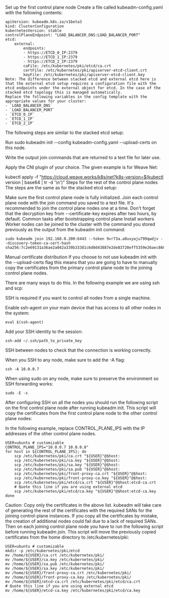 Set up the first control plane node
Create a file called kubeadm-config.yaml with the following contents:
```
apiVersion: kubeadm.k8s.io/v1beta3
kind: ClusterConfiguration
kubernetesVersion: stable
controlPlaneEndpoint: "LOAD_BALANCER_DNS:LOAD_BALANCER_PORT"
etcd:
    external:
        endpoints:
        - https://ETCD_0_IP:2379
        - https://ETCD_1_IP:2379
        - https://ETCD_2_IP:2379
        caFile: /etc/kubernetes/pki/etcd/ca.crt
        certFile: /etc/kubernetes/pki/apiserver-etcd-client.crt
        keyFile: /etc/kubernetes/pki/apiserver-etcd-client.key
Note: The difference between stacked etcd and external etcd here is that the external etcd setup requires a configuration file with the etcd endpoints under the external object for etcd. In the case of the stacked etcd topology this is managed automatically.
Replace the following variables in the config template with the appropriate values for your cluster:
- `LOAD_BALANCER_DNS`
- `LOAD_BALANCER_PORT`
- `ETCD_0_IP`
- `ETCD_1_IP`
- `ETCD_2_IP`

```

The following steps are similar to the stacked etcd setup:

Run sudo kubeadm init --config kubeadm-config.yaml --upload-certs on this node.

Write the output join commands that are returned to a text file for later use.

Apply the CNI plugin of your choice. The given example is for Weave Net:

kubectl apply -f "https://cloud.weave.works/k8s/net?k8s-version=$(kubectl version | base64 | tr -d '\n')"
Steps for the rest of the control plane nodes
The steps are the same as for the stacked etcd setup:

Make sure the first control plane node is fully initialized.
Join each control plane node with the join command you saved to a text file. It's recommended to join the control plane nodes one at a time.
Don't forget that the decryption key from --certificate-key expires after two hours, by default.
Common tasks after bootstrapping control plane
Install workers
Worker nodes can be joined to the cluster with the command you stored previously as the output from the kubeadm init command:
```
sudo kubeadm join 192.168.0.200:6443 --token 9vr73a.a8uxyaju799qwdjv --discovery-token-ca-cert-hash sha256:7c2e69131a36ae2a042a339b33381c6d0d43887e2de83720eff5359e26aec866
```

Manual certificate distribution
If you choose to not use kubeadm init with the --upload-certs flag this means that you are going to have to manually copy the certificates from the primary control plane node to the joining control plane nodes.

There are many ways to do this. In the following example we are using ssh and scp:

SSH is required if you want to control all nodes from a single machine.

Enable ssh-agent on your main device that has access to all other nodes in the system:
```
eval $(ssh-agent)
```
Add your SSH identity to the session:
```
ssh-add ~/.ssh/path_to_private_key
```

SSH between nodes to check that the connection is working correctly.

When you SSH to any node, make sure to add the -A flag:
```
ssh -A 10.0.0.7
```

When using sudo on any node, make sure to preserve the environment so SSH forwarding works:

```
sudo -E -s
```

After configuring SSH on all the nodes you should run the following script on the first control plane node after running kubeadm init. This script will copy the certificates from the first control plane node to the other control plane nodes:

In the following example, replace CONTROL_PLANE_IPS with the IP addresses of the other control plane nodes.
```
USER=ubuntu # customizable
CONTROL_PLANE_IPS="10.0.0.7 10.0.0.8"
for host in ${CONTROL_PLANE_IPS}; do
    scp /etc/kubernetes/pki/ca.crt "${USER}"@$host:
    scp /etc/kubernetes/pki/ca.key "${USER}"@$host:
    scp /etc/kubernetes/pki/sa.key "${USER}"@$host:
    scp /etc/kubernetes/pki/sa.pub "${USER}"@$host:
    scp /etc/kubernetes/pki/front-proxy-ca.crt "${USER}"@$host:
    scp /etc/kubernetes/pki/front-proxy-ca.key "${USER}"@$host:
    scp /etc/kubernetes/pki/etcd/ca.crt "${USER}"@$host:etcd-ca.crt
    # Quote this line if you are using external etcd
    scp /etc/kubernetes/pki/etcd/ca.key "${USER}"@$host:etcd-ca.key
done
```
Caution: Copy only the certificates in the above list. kubeadm will take care of generating the rest of the certificates with the required SANs for the joining control-plane instances. If you copy all the certificates by mistake, the creation of additional nodes could fail due to a lack of required SANs.
Then on each joining control plane node you have to run the following script before running kubeadm join. This script will move the previously copied certificates from the home directory to /etc/kubernetes/pki:

```
USER=ubuntu # customizable
mkdir -p /etc/kubernetes/pki/etcd
mv /home/${USER}/ca.crt /etc/kubernetes/pki/
mv /home/${USER}/ca.key /etc/kubernetes/pki/
mv /home/${USER}/sa.pub /etc/kubernetes/pki/
mv /home/${USER}/sa.key /etc/kubernetes/pki/
mv /home/${USER}/front-proxy-ca.crt /etc/kubernetes/pki/
mv /home/${USER}/front-proxy-ca.key /etc/kubernetes/pki/
mv /home/${USER}/etcd-ca.crt /etc/kubernetes/pki/etcd/ca.crt
# Quote this line if you are using external etcd
mv /home/${USER}/etcd-ca.key /etc/kubernetes/pki/etcd/ca.key
```
